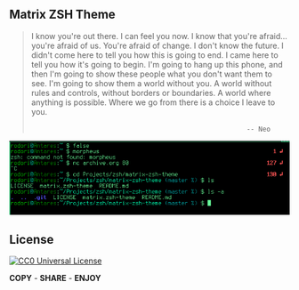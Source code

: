 ## Matrix ZSH Theme

> I know you're out there. I can feel you now. I know that you're
> afraid... you're afraid of us. You're afraid of change. I don't know the
> future. I didn't come here to tell you how this is going to end. I came
> here to tell you how it's going to begin. I'm going to hang up this
> phone, and then I'm going to show these people what you don't want them
> to see. I'm going to show them a world without you. A world without
> rules and controls, without borders or boundaries. A world where
> anything is possible. Where we go from there is a choice I leave to you.
>
>                                                           -- Neo

![Matrix ZSH Theme Screenshot](matrix-ss.png)

## License

[![CC0 Universal
License](http://i.creativecommons.org/p/zero/1.0/80x15.png)](http://creativecommons.org/publicdomain/zero/1.0/)

**COPY** - **SHARE** - **ENJOY**
